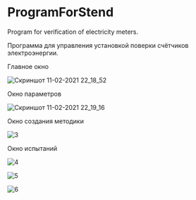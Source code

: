 # ProgramForStend
Program for verification of electricity meters.

Программа для управления установкой поверки счётчиков электроэнергии.

Главное окно

![Скриншот 11-02-2021 22_18_52](https://user-images.githubusercontent.com/56820416/110342907-fc0c7500-803c-11eb-9df4-9798fd3d6ee9.jpg)


Окно параметров

![Скриншот 11-02-2021 22_19_16](https://user-images.githubusercontent.com/56820416/110343058-2827f600-803d-11eb-89b7-bbe41a079e6e.jpg)


Окно создания методики

![3](https://user-images.githubusercontent.com/56820416/110343386-7dfc9e00-803d-11eb-912f-5e352f551cee.jpg)


Окно испытаний

![4](https://user-images.githubusercontent.com/56820416/110343479-979de580-803d-11eb-8850-62fea1e9a421.jpg)


![5](https://user-images.githubusercontent.com/56820416/110343518-9f5d8a00-803d-11eb-9020-b62c3491cda2.jpg)


![6](https://user-images.githubusercontent.com/56820416/110343556-aab0b580-803d-11eb-9c6f-97ec7a115580.jpg)

